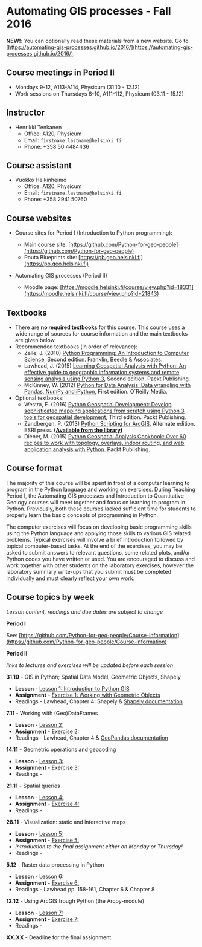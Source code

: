 # Automating GIS processes - Fall 2016

**NEW!**: You can optionally read these materials from a new website. Go to [https://automating-gis-processes.github.io/2016/](https://automating-gis-processes.github.io/2016/).

## Course meetings in Period II

- Mondays 9-12, A113-A114, Physicum (31.10 - 12.12)
- Work sessions on Thursdays 8-10, A111-112, Physicum (03.11 - 15.12)

## Instructor

- Henrikki Tenkanen
  - Office: A120, Physicum
  - Email: `firstname.lastname@helsinki.fi`
  - Phone: +358 50 4484436
  
## Course assistant

- Vuokko Heikinheimo
  - Office: A120, Physicum
  - Email: `firstname.lastname@helsinki.fi`
  - Phone: +358 2941 50760 
  
## Course websites

- Course sites for Period I (Introduction to Python programming):
  - Main course site: [https://github.com/Python-for-geo-people](https://github.com/Python-for-geo-people)
  - Pouta Blueprints site: [https://pb.geo.helsinki.fi](https://pb.geo.helsinki.fi)

- Automating GIS processes (Period II)
  - Moodle page: [https://moodle.helsinki.fi/course/view.php?id=18331](https://moodle.helsinki.fi/course/view.php?id=21843)
  
## Textbooks

- There are **no required textbooks** for this course. This course uses a wide range of sources for course information and the main textbooks are given below.
- Recommended textbooks (in order of relevance):
  - Zelle, J. (2010) [Python Programming: An Introduction to Computer Science](http://mcsp.wartburg.edu/zelle/python/ppics2/index.html), Second edition. Franklin, Beedle & Associates.
  - Lawhead, J. (2015) [Learning Geospatial Analysis with Python: An effective guide to geographic information systems and remote sensing analysis using Python 3](https://www.packtpub.com/application-development/learning-geospatial-analysis-python-second-edition), Second edition. Packt Publishing.
  - McKinney, W. (2012) [Python for Data Analysis: Data wrangling with Pandas, NumPy and iPython](http://www.amazon.com/Python-Data-Analysis-Wrangling-IPython/dp/1449319793), First edition. O´Reilly Media.
- Optional textbooks:
  - Westra, E. (2016) [Python Geospatial Development: Develop sophisticated mapping applications from scratch using Python 3 tools for geospatial development](https://www.packtpub.com/application-development/python-geospatial-development-third-edition), Third edition. Packt Publishing.
  - Zandbergen, P. (2013) [Python Scripting for ArcGIS](https://www.amazon.com/Python-Scripting-ArcGIS-Paul-Zandbergen/dp/1589482824/ref=asap_bc?ie=UTF8), Alternate edition. ESRI press. **([Available from the library](https://helka.linneanet.fi/cgi-bin/Pwebrecon.cgi?Search_Arg=Python+scripting+for+ArcGIS&Search_Code=TALL&SL=None&PID=PNf7cMJlQOsRhdelSvtktIwh3_E04&SEQ=20160912155918&CNT=50&HIST=1&SEARCH_FROM_TITLES_PAGE=Y))**  
  - Diener, M. (2015) [Python Geospatial Analysis Cookbook: Over 60 recipes to work with topology, overlays, indoor routing, and web application analysis with Python](https://www.packtpub.com/big-data-and-business-intelligence/python-geospatial-analysis-cookbook). Packt Publishing.
  
## Course format

The majority of this course will be spent in front of a computer learning to program in the Python language and working on exercises.
During Teaching Period I, the Automating GIS processes and Introduction to Quantitative Geology courses will meet together and focus on 
learning to program in Python. Previously, both these courses lacked sufficient time for students to properly learn the basic concepts of programming in Python.

The computer exercises will focus on developing basic programming skills using the Python language and applying those skills to various GIS related problems. 
Typical exercises will involve a brief introduction followed by topical computer-based tasks. At the end of the exercises, you may be asked to submit answers 
to relevant questions, some related plots, and/or Python codes you have written or used. You are encouraged to discuss and work together with other students 
on the laboratory exercises, however the laboratory summary write-ups that you submit must be completed individually and must clearly reflect your own work.

## Course topics by week
 *Lesson content, readings and due dates are subject to change*
 
**Period I**
 
See: [https://github.com/Python-for-geo-people/Course-information](https://github.com/Python-for-geo-people/Course-information)
 
**Period II**

*links to lectures and exercises will be updated before each session*

**31.10** - GIS in Python; Spatial Data Model, Geometric Objects, Shapely

[comment]: # (Link to Classroom Exercise 1 when it is done and course has started: https://classroom.github.com/assignment-invitations/c1252e0b9df12b27f1e39d557e918ae5)
- **Lesson** - [Lesson 1: Introduction to Python GIS](https://github.com/Automating-GIS-processes/Lesson-1-Intro-Python-GIS)
- **Assignment** - [Exercise 1: Working with Geometric Objects]() 
- Readings - Lawhead, Chapter 4: Shapely & [Shapely documentation](http://toblerity.org/shapely/manual.html)

**7.11** - Working with (Geo)DataFrames 

[comment]: # (Link to Classroom Exercise 2 when it is done and week has started: https://classroom.github.com/assignment-invitations/f6f1d09cc0e970fcec4f3556b6754f4d)
- **Lesson** - [Lesson 2: ]()
- **Assignment** - [Exercise 2: ]()
- Readings - Lawhead, Chapter 4 & [GeoPandas documentation](http://geopandas.org/data_structures.html#geodataframe)

**14.11** - Geometric operations and geocoding
- **Lesson** - [Lesson 3: ]()
- **Assignment** - [Exercise 3: ]()
- Readings - 

**21.11** - Spatial queries 
- **Lesson** - [Lesson 4: ]()
- **Assignment** - [Exercise 4: ]()
- Readings - 

**28.11** -  Visualization: static and interactive maps 
- **Lesson** - [Lesson 5: ]()
- **Assignment** - [Exercise 5: ]() 
- *Introduction to the final assignment either on Monday or Thursday!*
- Readings - 

**5.12** - Raster data processing in Python
- **Lesson** - [Lesson 6: ]()
- **Assignment** - [Exercise 6: ]()
- Readings - Lawhead pp. 158-161, Chapter 6 & Chapter 8

**12.12** - Using ArcGIS trough Python (the Arcpy-module) 
- **Lesson** - [Lesson 7: ]()
- **Assignment** - [Exercise 7: ]()
- Readings - 

**XX.XX** - Deadline for the final assignment
 
